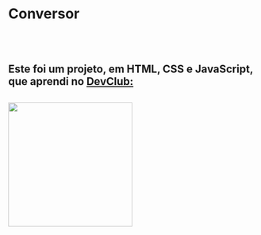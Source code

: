 <h1>Conversor</h1>
<br>
<br>
<h2>Este foi um projeto, em HTML, CSS e JavaScript, que aprendi no <a href="https://rodolfomori.com.br/devclub">DevClub:</a><h2>
  
<img src="" width="250px"/>
